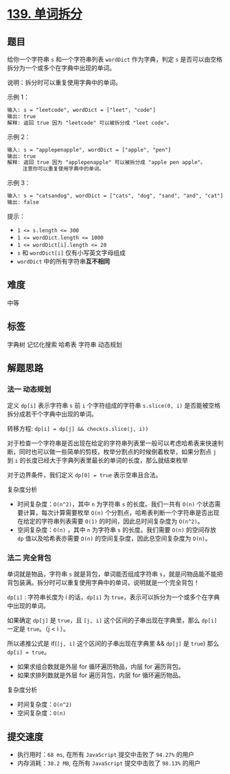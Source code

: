 # [139. 单词拆分](https://leetcode-cn.com/problems/word-break/)

## 题目

给你一个字符串 `s` 和一个字符串列表 `wordDict` 作为字典，判定 `s` 是否可以由空格拆分为一个或多个在字典中出现的单词。

说明：拆分时可以重复使用字典中的单词。

示例 1：

```txt
输入: s = "leetcode", wordDict = ["leet", "code"]
输出: true
解释: 返回 true 因为 "leetcode" 可以被拆分成 "leet code"。
```

示例 2：

```txt
输入: s = "applepenapple", wordDict = ["apple", "pen"]
输出: true
解释: 返回 true 因为 "applepenapple" 可以被拆分成 "apple pen apple"。
     注意你可以重复使用字典中的单词。
```

示例 3：

```txt
输入: s = "catsandog", wordDict = ["cats", "dog", "sand", "and", "cat"]
输出: false
```

提示：

- `1 <= s.length <= 300`
- `1 <= wordDict.length <= 1000`
- `1 <= wordDict[i].length <= 20`
- `s` 和 `wordDict[i]` 仅有小写英文字母组成
- `wordDict` 中的所有字符串**互不相同**

## 难度

中等

## 标签

字典树 记忆化搜索 哈希表 字符串 动态规划

## 解题思路

### 法一 动态规划

定义 `dp[i]` 表示字符串 `s` 前 `i` 个字符组成的字符串 `s.slice(0, i)` 是否能被空格拆分成若干个字典中出现的单词。

转移方程: `dp[i] = dp[j] && check(s.slice(j, i))`

对于检查一个字符串是否出现在给定的字符串列表里一般可以考虑哈希表来快速判断，同时也可以做一些简单的剪枝，枚举分割点的时候倒着枚举，如果分割点 `j` 到 `i` 的长度已经大于字典列表里最长的单词的长度，那么就结束枚举

对于边界条件，我们定义 `dp[0] = true` 表示空串且合法。

复杂度分析

- 时间复杂度：`O(n^2)`，其中 `n` 为字符串 `s` 的长度。我们一共有 `O(n)` 个状态需要计算，每次计算需要枚举 `O(n)` 个分割点，哈希表判断一个字符串是否出现在给定的字符串列表需要 `O(1)` 的时间，因此总时间复杂度为 `O(n^2)`。
- 空间复杂度：`O(n)` ，其中 `n` 为字符串 `s` 的长度。我们需要 `O(n)` 的空间存放 `dp` 值以及哈希表亦需要 `O(n)` 的空间复杂度，因此总空间复杂度为 `O(n)`。

### 法二 完全背包

单词就是物品，字符串 `s` 就是背包，单词能否组成字符串 `s`，就是问物品能不能把背包装满。拆分时可以重复使用字典中的单词，说明就是一个完全背包！

`dp[i]` : 字符串长度为 i 的话，`dp[i]` 为 `true`，表示可以拆分为一个或多个在字典中出现的单词。

如果确定 `dp[j]` 是 `true`，且 `[j, i]` 这个区间的子串出现在字典里，那么 `dp[i]` 一定是 `true`。（j < i ）。

所以递推公式是 if(`[j, i]` 这个区间的子串出现在字典里 && `dp[j]` 是 `true`) 那么 `dp[i] = true`。

- 如果求组合数就是外层 for 循环遍历物品，内层 for 遍历背包。
- 如果求排列数就是外层 for 遍历背包，内层 for 循环遍历物品。

复杂度分析

- 时间复杂度：`O(n^2)`
- 空间复杂度：`O(n)`

## 提交速度

- 执行用时：`68 ms`, 在所有 `JavaScript` 提交中击败了 `94.27%` 的用户
- 内存消耗：`38.2 MB`, 在所有 `JavaScript` 提交中击败了 `98.13%` 的用户

